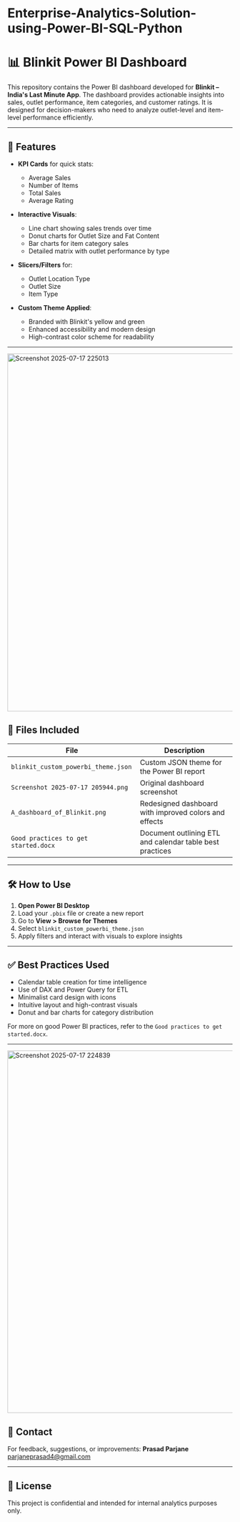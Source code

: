 # Enterprise-Analytics-Solution-using-Power-BI-SQL-Python
# 📊 Blinkit Power BI Dashboard

This repository contains the Power BI dashboard developed for **Blinkit – India's Last Minute App**. The dashboard provides actionable insights into sales, outlet performance, item categories, and customer ratings. It is designed for decision-makers who need to analyze outlet-level and item-level performance efficiently.

---

## 🧰 Features

- **KPI Cards** for quick stats:
  - Average Sales
  - Number of Items
  - Total Sales
  - Average Rating

- **Interactive Visuals**:
  - Line chart showing sales trends over time
  - Donut charts for Outlet Size and Fat Content
  - Bar charts for item category sales
  - Detailed matrix with outlet performance by type

- **Slicers/Filters** for:
  - Outlet Location Type
  - Outlet Size
  - Item Type

- **Custom Theme Applied**:
  - Branded with Blinkit's yellow and green
  - Enhanced accessibility and modern design
  - High-contrast color scheme for readability

---
<img width="1420" height="801" alt="Screenshot 2025-07-17 225013" src="https://github.com/user-attachments/assets/ffdbaf34-76d2-4e9c-9a0a-0ad43e90c397" />

## 🧩 Files Included

| File | Description |
|------|-------------|
| `blinkit_custom_powerbi_theme.json` | Custom JSON theme for the Power BI report |
| `Screenshot 2025-07-17 205944.png` | Original dashboard screenshot |
| `A_dashboard_of_Blinkit.png` | Redesigned dashboard with improved colors and effects |
| `Good practices to get started.docx` | Document outlining ETL and calendar table best practices |

---

## 🛠 How to Use

1. **Open Power BI Desktop**
2. Load your `.pbix` file or create a new report
3. Go to **View > Browse for Themes**
4. Select `blinkit_custom_powerbi_theme.json`
5. Apply filters and interact with visuals to explore insights

---

## ✅ Best Practices Used

- Calendar table creation for time intelligence
- Use of DAX and Power Query for ETL
- Minimalist card design with icons
- Intuitive layout and high-contrast visuals
- Donut and bar charts for category distribution

For more on good Power BI practices, refer to the `Good practices to get started.docx`.

---
<img width="1414" height="811" alt="Screenshot 2025-07-17 224839" src="https://github.com/user-attachments/assets/d9432cb0-d408-4f2b-a077-840edafc9173" />

## 📩 Contact

For feedback, suggestions, or improvements:
**Prasad Parjane**  
 parjaneprasad4@gmail.com

---

## 📝 License

This project is confidential and intended for internal analytics purposes only.
